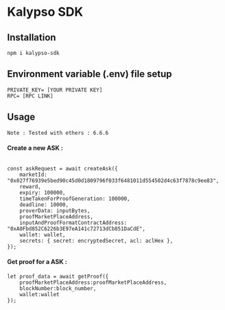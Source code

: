 # Kalypso SDK

## Installation

`npm i kalypso-sdk`

## Environment variable (.env) file setup

```
PRIVATE_KEY= [YOUR PRIVATE KEY]
RPC= [RPC LINK]
```

## Usage

`Note : Tested with ethers : 6.6.6`

#### Create a new ASK :

```

const askRequest = await createAsk({
    marketId: "0x027f76939e5bed90c45d0d1809796f033f6481011d554502d4c63f7878c9ee83",
    reward,
    expiry: 100000,
    timeTakenForProofGeneration: 100000,
    deadline: 10000,
    proverData: inputBytes,
    proofMarketPlaceAddress,
    inputAndProofFormatContractAddress: "0xA0Fbd852C6226b3E97eA141c72713dCb851DaCdE",
    wallet: wallet,
    secrets: { secret: encryptedSecret, acl: aclHex },
});
```

#### Get proof for a ASK : 

```
let proof_data = await getProof({
    proofMarketPlaceAddress:proofMarketPlaceAddress,
    blockNumber:block_number,
    wallet:wallet
});
```
